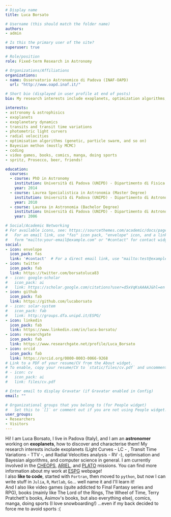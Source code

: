 ```yaml
---
# Display name
title: Luca Borsato

# Username (this should match the folder name)
authors:
- admin

# Is this the primary user of the site?
superuser: true

# Role/position
role: Fixed-term Research in Astronomy

# Organizations/Affiliations
organizations:
- name: Osservatorio Astronomico di Padova (INAF-OAPD)
  url: "http://www.oapd.inaf.it/"

# Short bio (displayed in user profile at end of posts)
bio: My research interests include exoplanets, optimization algorithms, coding, and video games.

interests:
- astronomy & astrophisics  
- exoplanets
- exoplanetary dynamics
- transits and transit time variations
- photometric light curvers
- radial velocities
- optimisation algorithms (genetic, particle swarm, and so on)  
- Bayesian methon (mostly MCMC)  
- coding  
- video games, books, comics, manga, doing sports  
- spritz, Prosecco, beer, friends!

education:
  courses:
  - course: PhD in Astronomy
    institution: Università di Padova (UNIPD) - Dipartimento di Fisica e Astronomia 'G. Galilei' (DFA)  
    year: 2014
  - course: Laurea Specialistica in Astronomia (Master Degree)  
    institution: Università di Padova (UNIPD) - Dipartimento di Astronomia  
    year: 2010
  - course: Laurea in Astronomia (Bachelor Degree)  
    institution: Università di Padova (UNIPD) - Dipartimento di Astronomia  
    year: 2006

# Social/Academic Networking
# For available icons, see: https://sourcethemes.com/academic/docs/page-builder/#icons
#   For an email link, use "fas" icon pack, "envelope" icon, and a link in the
#   form "mailto:your-email@example.com" or "#contact" for contact widget.
social:
- icon: envelope
  icon_pack: fas
  link: '#contact'  # For a direct email link, use "mailto:test@example.org".
- icon: twitter
  icon_pack: fab
  link: https://twitter.com/borsatoluca83
# - icon: google-scholar
#   icon_pack: ai
#   link: https://scholar.google.com/citations?user=d5xVqKsAAAAJ&hl=en
- icon: github
  icon_pack: fab
  link: https://github.com/lucaborsato
# - icon: solar-system
#   icon_pack: fab
#   link: http://groups.dfa.unipd.it/ESPG/
- icon: linkedin
  icon_pack: fab
  link: https://www.linkedin.com/in/luca-borsato/
- icon: researchgate
  icon_pack: fab
  link: https://www.researchgate.net/profile/Luca_Borsato
- icon: orcid
  icon_pack: fab
  link: https://orcid.org/0000-0003-0066-9268
# Link to a PDF of your resume/CV from the About widget.
# To enable, copy your resume/CV to `static/files/cv.pdf` and uncomment the lines below.
# - icon: cv
#   icon_pack: ai
#   link: files/cv.pdf

# Enter email to display Gravatar (if Gravatar enabled in Config)
email: ""

# Organizational groups that you belong to (for People widget)
#   Set this to `[]` or comment out if you are not using People widget.
user_groups:
- Researchers
- Visitors
---
```


Hi! I am Luca Borsato, I live in Padova (Italy), and I am an **astronomer** working on **exoplanets**, how to discover and characterise them!
My research interests include exoplanets (Light Curves - LC - , Transit Time Variations - TTV -, and Radial Velocities analysis - RV -), optimisation and Bayesian algorithms, and computer science in general. I am currently involved in the
[CHEOPS](https://cheops.unibe.ch/),
[ARIEL](https://arielmission.space/),
and [PLATO](https://platomission.com/)
missions. You can find more information about my work at [ESPG](http://groups.dfa.unipd.it/ESPG/) webpage!  
I also **like to code**, started with `Fortran`, then moved to `python`,
but now I can write stuff in `Julia`, `R`, `Matlab`, `Go`...
well name it and I'll learn it!  
And I also like video games (quite addicted to Final Fantasy series and RPG), books (mainly like The Lord of the Rings, The Wheel of Time, Terry Pratchett's books, Asimov's books, but also everything else), comics, manga, doing sports (I love snowboarding!) ...even if my back decided to force me to avoid sports :(  

